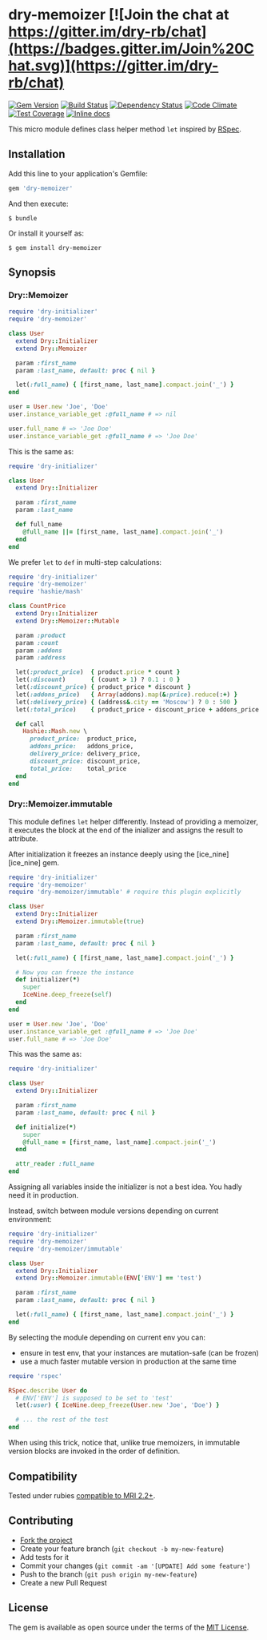 # dry-memoizer [![Join the chat at https://gitter.im/dry-rb/chat](https://badges.gitter.im/Join%20Chat.svg)](https://gitter.im/dry-rb/chat)

[![Gem Version](https://badge.fury.io/rb/dry-memoizer.svg)][gem]
[![Build Status](https://travis-ci.org/dry-rb/dry-memoizer.svg?branch=master)][travis]
[![Dependency Status](https://gemnasium.com/dry-rb/dry-memoizer.svg)][gemnasium]
[![Code Climate](https://codeclimate.com/github/dry-rb/dry-memoizer/badges/gpa.svg)][codeclimate]
[![Test Coverage](https://codeclimate.com/github/dry-rb/dry-memoizer/badges/coverage.svg)][coveralls]
[![Inline docs](http://inch-ci.org/github/dry-rb/dry-memoizer.svg?branch=master)][inchpages]

[gem]: https://rubygems.org/gems/dry-memoizer
[travis]: https://travis-ci.org/dry-rb/dry-memoizer
[gemnasium]: https://gemnasium.com/dry-rb/dry-memoizer
[codeclimate]: https://codeclimate.com/github/dry-rb/dry-memoizer
[coveralls]: https://coveralls.io/r/dry-rb/dry-memoizer
[inchpages]: http://inch-ci.org/github/dry-rb/dry-memoizer

This micro module defines class helper method `let` inspired by [RSpec][rspec].

[rspec]: http://rspec.info

## Installation

Add this line to your application's Gemfile:

```ruby
gem 'dry-memoizer'
```

And then execute:

```shell
$ bundle
```

Or install it yourself as:

```shell
$ gem install dry-memoizer
```

## Synopsis

### Dry::Memoizer

```ruby
require 'dry-initializer'
require 'dry-memoizer'

class User
  extend Dry::Initializer
  extend Dry::Memoizer

  param :first_name
  param :last_name, default: proc { nil }

  let(:full_name) { [first_name, last_name].compact.join('_') }
end

user = User.new 'Joe', 'Doe'
user.instance_variable_get :@full_name # => nil

user.full_name # => 'Joe Doe'
user.instance_variable_get :@full_name # => 'Joe Doe'
```

This is the same as:

```ruby
require 'dry-initializer'

class User
  extend Dry::Initializer

  param :first_name
  param :last_name

  def full_name
    @full_name ||= [first_name, last_name].compact.join('_')
  end
end
```

We prefer `let` to `def` in multi-step calculations:

```ruby
require 'dry-initializer'
require 'dry-memoizer'
require 'hashie/mash'

class CountPrice
  extend Dry::Initializer
  extend Dry::Memoizer::Mutable

  param :product
  param :count
  param :addons
  param :address

  let(:product_price)  { product.price * count }
  let(:discount)       { (count > 1) ? 0.1 : 0 }
  let(:discount_price) { product_price * discount }
  let(:addons_price)   { Array(addons).map(&:price).reduce(:+) }
  let(:delivery_price) { (address&.city == 'Moscow') ? 0 : 500 }
  let(:total_price)    { product_price - discount_price + addons_price + delivery_price }

  def call
    Hashie::Mash.new \
      product_price:  product_price,
      addons_price:   addons_price,
      delivery_price: delivery_price,
      discount_price: discount_price,
      total_price:    total_price
  end
end
```

### Dry::Memoizer.immutable

This module defines `let` helper differently. Instead of providing a memoizer, it executes the block at the end of the inializer and assigns the result to attribute.

After initialization it freezes an instance deeply using the [ice_nine][ice_nine] gem.

```ruby
require 'dry-initializer'
require 'dry-memoizer'
require 'dry-memoizer/immutable' # require this plugin explicitly

class User
  extend Dry::Initializer
  extend Dry::Memoizer.immutable(true)

  param :first_name
  param :last_name, default: proc { nil }

  let(:full_name) { [first_name, last_name].compact.join('_') }

  # Now you can freeze the instance
  def initializer(*)
    super
    IceNine.deep_freeze(self)
  end
end

user = User.new 'Joe', 'Doe'
user.instance_variable_get :@full_name # => 'Joe Doe'
user.full_name # => 'Joe Doe'
```

This was the same as:

```ruby
require 'dry-initializer'

class User
  extend Dry::Initializer

  param :first_name
  param :last_name, default: proc { nil }

  def initialize(*)
    super
    @full_name = [first_name, last_name].compact.join('_')
  end

  attr_reader :full_name
end
```

Assigning all variables inside the initializer is not a best idea. You hadly need it in production.

Instead, switch between module versions depending on current environment:

```ruby
require 'dry-initializer'
require 'dry-memoizer'
require 'dry-memoizer/immutable'

class User
  extend Dry::Initializer
  extend Dry::Memoizer.immutable(ENV['ENV'] == 'test')

  param :first_name
  param :last_name, default: proc { nil }

  let(:full_name) { [first_name, last_name].compact.join('_') }
end
```

By selecting the module depending on current env you can:

* ensure in test env, that your instances are mutation-safe (can be frozen)
* use a much faster mutable version in production at the same time

```ruby
require 'rspec'

RSpec.describe User do
  # ENV['ENV'] is supposed to be set to 'test'
  let(:user) { IceNine.deep_freeze(User.new 'Joe', 'Doe') }

  # ... the rest of the test
end
```

When using this trick, notice that, unlike true memoizers, in immutable version blocks are invoked in the order of definition.

## Compatibility

Tested under rubies [compatible to MRI 2.2+](.travis.yml).

## Contributing

* [Fork the project](https://github.com/dry-rb/dry-memoizer)
* Create your feature branch (`git checkout -b my-new-feature`)
* Add tests for it
* Commit your changes (`git commit -am '[UPDATE] Add some feature'`)
* Push to the branch (`git push origin my-new-feature`)
* Create a new Pull Request

## License

The gem is available as open source under the terms of the [MIT License](http://opensource.org/licenses/MIT).
